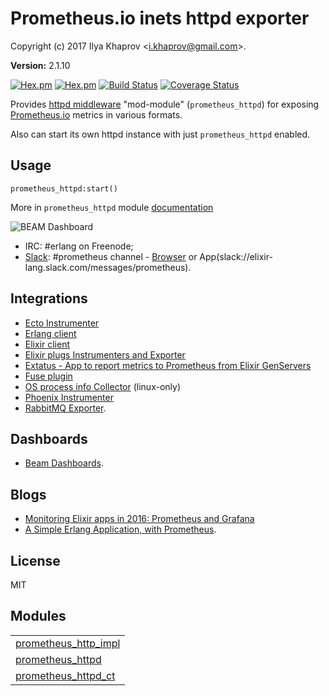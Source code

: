 

# Prometheus.io inets httpd exporter #

Copyright (c) 2017 Ilya Khaprov <<i.khaprov@gmail.com>>.

__Version:__ 2.1.10

[![Hex.pm](https://img.shields.io/hexpm/v/prometheus_httpd.svg?maxAge=2592000?style=plastic)](https://hex.pm/packages/prometheus_httpd)
[![Hex.pm](https://img.shields.io/hexpm/dt/prometheus_httpd.svg?maxAge=2592000)](https://hex.pm/packages/prometheus_httpd)
[![Build Status](https://travis-ci.org/deadtrickster/prometheus_httpd.svg?branch=version-3)](https://travis-ci.org/deadtrickster/prometheus_httpd)
[![Coverage Status](https://coveralls.io/repos/github/deadtrickster/prometheus_httpd/badge.svg?branch=master)](https://coveralls.io/github/deadtrickster/prometheus_httpd?branch=master)

Provides [httpd middleware](http://erlang.org/doc/man/httpd.html) "mod-module" (`prometheus_httpd`) for exposing [Prometheus.io](https://github.com/deadtrickster/prometheus.erl) metrics in various formats.

Also can start its own httpd instance with just `prometheus_httpd` enabled.

## Usage

```
prometheus_httpd:start()
```

More in `prometheus_httpd` module [documentation](/deadtrickster/prometheus_httpd/blob/master/doc/prometheus_httpd.md)

![BEAM Dashboard](https://raw.githubusercontent.com/deadtrickster/beam-dashboards/master/BEAM.png)

- IRC: #erlang on Freenode; 
- [Slack](https://elixir-slackin.herokuapp.com/): #prometheus channel - [Browser](https://elixir-lang.slack.com/messages/prometheus) or App(slack://elixir-lang.slack.com/messages/prometheus).

## Integrations
- [Ecto Instrumenter](https://hex.pm/packages/prometheus_ecto)
- [Erlang client](https://github.com/deadtrickster/prometheus.erl)
- [Elixir client](https://github.com/deadtrickster/prometheus.ex)
- [Elixir plugs Instrumenters and Exporter](https://hex.pm/packages/prometheus_plugs)
- [Extatus - App to report metrics to Prometheus from Elixir GenServers](https://github.com/gmtprime/extatus)
- [Fuse plugin](https://github.com/jlouis/fuse#fuse_stats_prometheus)
- [OS process info Collector](https://hex.pm/packages/prometheus_process_collector) (linux-only)
- [Phoenix Instrumenter](https://hex.pm/packages/prometheus_phoenix)
- [RabbitMQ Exporter](https://github.com/deadtrickster/prometheus_rabbitmq_exporter).

## Dashboards

- [Beam Dashboards](https://github.com/deadtrickster/beam-dashboards).

## Blogs

- [Monitoring Elixir apps in 2016: Prometheus and Grafana](https://aldusleaf.org/monitoring-elixir-apps-in-2016-prometheus-and-grafana/)
- [A Simple Erlang Application, with Prometheus](http://markbucciarelli.com/2016-11-23_a_simple_erlang_application_with_prometheus.html).

## License

MIT


## Modules ##


<table width="100%" border="0" summary="list of modules">
<tr><td><a href="https://github.com/deadtrickster/prometheus_httpd/blob/master/doc/prometheus_http_impl.md" class="module">prometheus_http_impl</a></td></tr>
<tr><td><a href="https://github.com/deadtrickster/prometheus_httpd/blob/master/doc/prometheus_httpd.md" class="module">prometheus_httpd</a></td></tr>
<tr><td><a href="https://github.com/deadtrickster/prometheus_httpd/blob/master/doc/prometheus_httpd_ct.md" class="module">prometheus_httpd_ct</a></td></tr></table>

